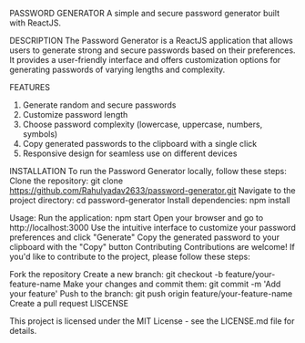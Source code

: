
PASSWORD GENERATOR
A simple and secure password generator built with ReactJS.

DESCRIPTION
The Password Generator is a ReactJS application that allows users to generate strong and secure passwords based on their preferences. It provides a user-friendly interface and offers customization options for generating passwords of varying lengths and complexity.

FEATURES
1. Generate random and secure passwords
2. Customize password length
3. Choose password complexity (lowercase, uppercase, numbers, symbols)
4. Copy generated passwords to the clipboard with a single click
5. Responsive design for seamless use on different devices

INSTALLATION
To run the Password Generator locally, follow these steps:
Clone the repository: git clone https://github.com/Rahulyadav2633/password-generator.git
Navigate to the project directory: cd password-generator
Install dependencies: npm install

Usage: 
Run the application: npm start
Open your browser and go to http://localhost:3000
Use the intuitive interface to customize your password preferences and click "Generate"
Copy the generated password to your clipboard with the "Copy" button
Contributing
Contributions are welcome! If you'd like to contribute to the project, please follow these steps:

Fork the repository
Create a new branch: git checkout -b feature/your-feature-name
Make your changes and commit them: git commit -m 'Add your feature'
Push to the branch: git push origin feature/your-feature-name
Create a pull request
LISCENSE

This project is licensed under the MIT License - see the LICENSE.md file for details.
